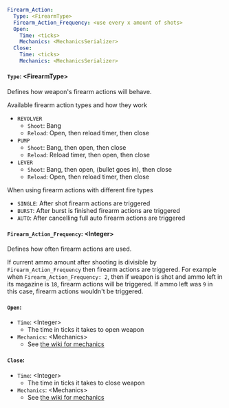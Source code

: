 ```yaml
Firearm_Action:
  Type: <FirearmType>
  Firearm_Action_Frequency: <use every x amount of shots>
  Open:
    Time: <ticks>
    Mechanics: <MechanicsSerializer>
  Close:
    Time: <ticks>
    Mechanics: <MechanicsSerializer>
```

#### `Type`: \<FirearmType\>
Defines how weapon's firearm actions will behave.

Available firearm action types and how they work
* `REVOLVER`
  * `Shoot`: Bang
  * `Reload`: Open, then reload timer, then close
* `PUMP`
  * `Shoot`: Bang, then open, then close
  * `Reload`: Reload timer, then open, then close
* `LEVER`
  * `Shoot`: Bang, then open, (bullet goes in), then close
  * `Reload`: Open, then reload timer, then close

When using firearm actions with different fire types
* `SINGLE`: After shot firearm actions are triggered
* `BURST`: After burst is finished firearm actions are triggered
* `AUTO`: After cancelling full auto firearm actions are triggered

#### `Firearm_Action_Frequency`: \<Integer\>
Defines how often firearm actions are used.

If current ammo amount after shooting is divisible by `Firearm_Action_Frequency` then
firearm actions are triggered. For example when `Firearm_Action_Frequency: 2`, then if weapon is shot
and ammo left in its magazine is `18`, firearm actions will be triggered. If ammo left was `9` in 
this case, firearm actions wouldn't be triggered.

#### `Open`:

* `Time`: \<Integer\>
  * The time in ticks it takes to open weapon
* `Mechanics`: \<Mechanics\>
  * See [the wiki for mechanics](General.md#mechanics)

#### `Close`:

* `Time`: \<Integer\>
  * The time in ticks it takes to close weapon
* `Mechanics`: \<Mechanics\>
  * See [the wiki for mechanics](General.md#mechanics)